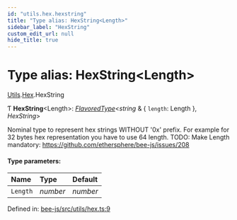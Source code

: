 ```yaml
---
id: "utils.hex.hexstring"
title: "Type alias: HexString<Length>"
sidebar_label: "HexString"
custom_edit_url: null
hide_title: true
---
```


# Type alias: HexString<Length\>

[Utils](../modules/utils.md).[Hex](../modules/utils.hex.md).HexString

Ƭ **HexString**<Length\>: [*FlavoredType*](flavoredtype.md)<*string* & { `length`: Length  }, *HexString*\>

Nominal type to represent hex strings WITHOUT '0x' prefix.
For example for 32 bytes hex representation you have to use 64 length.
TODO: Make Length mandatory: https://github.com/ethersphere/bee-js/issues/208

#### Type parameters:

Name | Type | Default |
:------ | :------ | :------ |
`Length` | *number* | *number* |

Defined in: [bee-js/src/utils/hex.ts:9](https://github.com/ethersphere/bee-js/blob/9a547fe/src/utils/hex.ts#L9)
